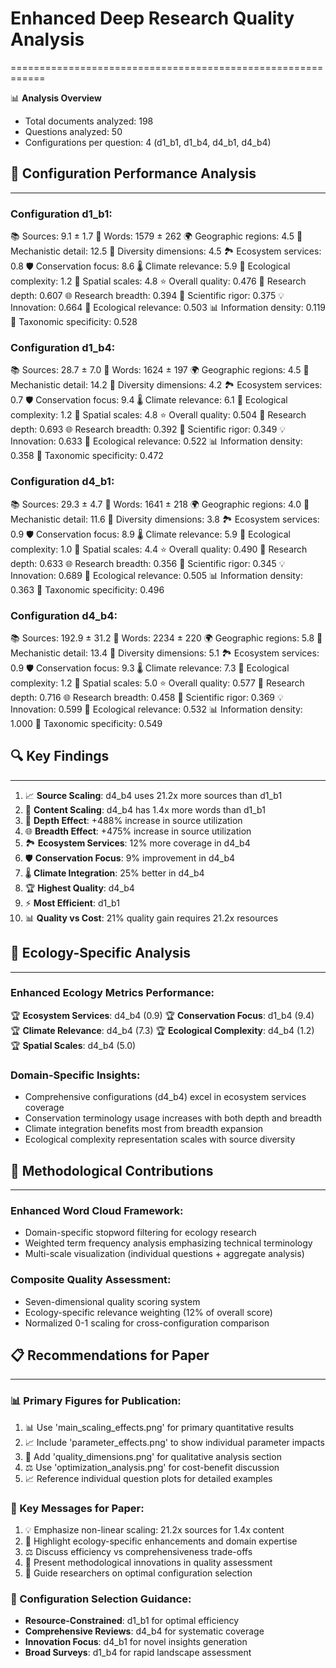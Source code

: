 # Enhanced Deep Research Quality Analysis
============================================================

📊 **Analysis Overview**
   - Total documents analyzed: 198
   - Questions analyzed: 50
   - Configurations per question: 4 (d1_b1, d1_b4, d4_b1, d4_b4)

## 🎯 Configuration Performance Analysis
--------------------------------------------------

### Configuration d1_b1:
   📚 Sources: 9.1 ± 1.7
   📝 Words: 1579 ± 262
   🌍 Geographic regions: 4.5
   🔬 Mechanistic detail: 12.5
   🌿 Diversity dimensions: 4.5
   🏞️ Ecosystem services: 0.8
   🛡️ Conservation focus: 8.6
   🌡️ Climate relevance: 5.9
   🔗 Ecological complexity: 1.2
   📏 Spatial scales: 4.8
   ⭐ Overall quality: 0.476
   🎯 Research depth: 0.607
   🌐 Research breadth: 0.394
   🔬 Scientific rigor: 0.375
   💡 Innovation: 0.664
   🌿 Ecological relevance: 0.503
   📊 Information density: 0.119
   🔬 Taxonomic specificity: 0.528

### Configuration d1_b4:
   📚 Sources: 28.7 ± 7.0
   📝 Words: 1624 ± 197
   🌍 Geographic regions: 4.5
   🔬 Mechanistic detail: 14.2
   🌿 Diversity dimensions: 4.2
   🏞️ Ecosystem services: 0.7
   🛡️ Conservation focus: 9.4
   🌡️ Climate relevance: 6.1
   🔗 Ecological complexity: 1.2
   📏 Spatial scales: 4.8
   ⭐ Overall quality: 0.504
   🎯 Research depth: 0.693
   🌐 Research breadth: 0.392
   🔬 Scientific rigor: 0.349
   💡 Innovation: 0.633
   🌿 Ecological relevance: 0.522
   📊 Information density: 0.358
   🔬 Taxonomic specificity: 0.472

### Configuration d4_b1:
   📚 Sources: 29.3 ± 4.7
   📝 Words: 1641 ± 218
   🌍 Geographic regions: 4.0
   🔬 Mechanistic detail: 11.6
   🌿 Diversity dimensions: 3.8
   🏞️ Ecosystem services: 0.9
   🛡️ Conservation focus: 8.9
   🌡️ Climate relevance: 5.9
   🔗 Ecological complexity: 1.0
   📏 Spatial scales: 4.4
   ⭐ Overall quality: 0.490
   🎯 Research depth: 0.633
   🌐 Research breadth: 0.356
   🔬 Scientific rigor: 0.345
   💡 Innovation: 0.689
   🌿 Ecological relevance: 0.505
   📊 Information density: 0.363
   🔬 Taxonomic specificity: 0.496

### Configuration d4_b4:
   📚 Sources: 192.9 ± 31.2
   📝 Words: 2234 ± 220
   🌍 Geographic regions: 5.8
   🔬 Mechanistic detail: 13.4
   🌿 Diversity dimensions: 5.1
   🏞️ Ecosystem services: 0.9
   🛡️ Conservation focus: 9.3
   🌡️ Climate relevance: 7.3
   🔗 Ecological complexity: 1.2
   📏 Spatial scales: 5.0
   ⭐ Overall quality: 0.577
   🎯 Research depth: 0.716
   🌐 Research breadth: 0.458
   🔬 Scientific rigor: 0.369
   💡 Innovation: 0.599
   🌿 Ecological relevance: 0.532
   📊 Information density: 1.000
   🔬 Taxonomic specificity: 0.549

## 🔍 Key Findings
------------------------------
1. 📈 **Source Scaling**: d4_b4 uses 21.2x more sources than d1_b1
2. 📝 **Content Scaling**: d4_b4 has 1.4x more words than d1_b1
3. 🔄 **Depth Effect**: +488% increase in source utilization
4. 🌐 **Breadth Effect**: +475% increase in source utilization
5. 🏞️ **Ecosystem Services**: 12% more coverage in d4_b4
6. 🛡️ **Conservation Focus**: 9% improvement in d4_b4
7. 🌡️ **Climate Integration**: 25% better in d4_b4
8. 🏆 **Highest Quality**: d4_b4
9. ⚡ **Most Efficient**: d1_b1
10. 📊 **Quality vs Cost**: 21% quality gain requires 21.2x resources

## 🌿 Ecology-Specific Analysis
----------------------------------------
### Enhanced Ecology Metrics Performance:
   🏆 **Ecosystem Services**: d4_b4 (0.9)
   🏆 **Conservation Focus**: d1_b4 (9.4)
   🏆 **Climate Relevance**: d4_b4 (7.3)
   🏆 **Ecological Complexity**: d4_b4 (1.2)
   🏆 **Spatial Scales**: d4_b4 (5.0)

### Domain-Specific Insights:
   - Comprehensive configurations (d4_b4) excel in ecosystem services coverage
   - Conservation terminology usage increases with both depth and breadth
   - Climate integration benefits most from breadth expansion
   - Ecological complexity representation scales with source diversity

## 🔬 Methodological Contributions
----------------------------------------
### Enhanced Word Cloud Framework:
   - Domain-specific stopword filtering for ecology research
   - Weighted term frequency analysis emphasizing technical terminology
   - Multi-scale visualization (individual questions + aggregate analysis)

### Composite Quality Assessment:
   - Seven-dimensional quality scoring system
   - Ecology-specific relevance weighting (12% of overall score)
   - Normalized 0-1 scaling for cross-configuration comparison

## 📋 Recommendations for Paper
----------------------------------------
### 📊 Primary Figures for Publication:
1. 📊 Use 'main_scaling_effects.png' for primary quantitative results
2. 📈 Include 'parameter_effects.png' to show individual parameter impacts
3. 🎯 Add 'quality_dimensions.png' for qualitative analysis section
4. ⚖️ Use 'optimization_analysis.png' for cost-benefit discussion
5. 📈 Reference individual question plots for detailed examples

### 📝 Key Messages for Paper:
1. 💡 Emphasize non-linear scaling: 21.2x sources for 1.4x content
2. 🌿 Highlight ecology-specific enhancements and domain expertise
3. ⚖️ Discuss efficiency vs comprehensiveness trade-offs
4. 🔬 Present methodological innovations in quality assessment
5. 🎯 Guide researchers on optimal configuration selection

### 🎯 Configuration Selection Guidance:
   - **Resource-Constrained**: d1_b1 for optimal efficiency
   - **Comprehensive Reviews**: d4_b4 for systematic coverage
   - **Innovation Focus**: d4_b1 for novel insights generation
   - **Broad Surveys**: d1_b4 for rapid landscape assessment